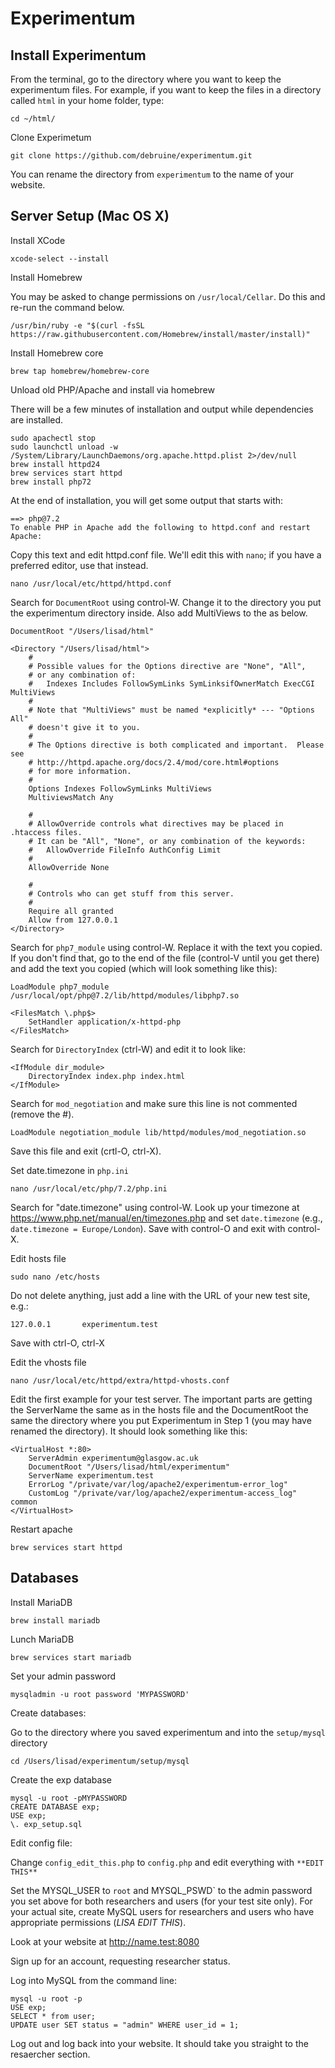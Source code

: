 # Experimentum

## Install Experimentum

From the terminal, go to the directory where you want to keep the experimentum files. For example, if you want to keep the files in a directory called `html` in your home folder, type:

```
cd ~/html/
```

Clone Experimetum

```
git clone https://github.com/debruine/experimentum.git
```

You can rename the directory from `experimentum` to the name of your website.

## Server Setup (Mac OS X)

Install XCode

```
xcode-select --install
```

Install Homebrew

You may be asked to change permissions on `/usr/local/Cellar`. Do this and re-run the command below.

```
/usr/bin/ruby -e "$(curl -fsSL https://raw.githubusercontent.com/Homebrew/install/master/install)"
```

Install Homebrew core

```
brew tap homebrew/homebrew-core
```

Unload old PHP/Apache and install via homebrew

There will be a few minutes of installation and output while dependencies are installed.

```
sudo apachectl stop
sudo launchctl unload -w /System/Library/LaunchDaemons/org.apache.httpd.plist 2>/dev/null
brew install httpd24
brew services start httpd
brew install php72
```

At the end of installation, you will get some output that starts with:

```
==> php@7.2
To enable PHP in Apache add the following to httpd.conf and restart Apache:
```

Copy this text and edit httpd.conf file. We'll edit this with `nano`; if you have a preferred editor, use that instead. 

```
nano /usr/local/etc/httpd/httpd.conf
```

Search for `DocumentRoot` using control-W. Change it to the directory you put the experimentum directory inside. Also add MultiViews to the <Directory> as below.

```
DocumentRoot "/Users/lisad/html"

<Directory "/Users/lisad/html">
    #
    # Possible values for the Options directive are "None", "All",
    # or any combination of:
    #   Indexes Includes FollowSymLinks SymLinksifOwnerMatch ExecCGI MultiViews
    #
    # Note that "MultiViews" must be named *explicitly* --- "Options All"
    # doesn't give it to you.
    #
    # The Options directive is both complicated and important.  Please see
    # http://httpd.apache.org/docs/2.4/mod/core.html#options
    # for more information.
    #
    Options Indexes FollowSymLinks MultiViews
    MultiviewsMatch Any

    #
    # AllowOverride controls what directives may be placed in .htaccess files.
    # It can be "All", "None", or any combination of the keywords:
    #   AllowOverride FileInfo AuthConfig Limit
    #
    AllowOverride None

    #
    # Controls who can get stuff from this server.
    #
    Require all granted
    Allow from 127.0.0.1
</Directory>
```

Search for `php7_module` using control-W. Replace it with the text you copied. If you don't find that, go to the end of the file (control-V until you get there) and add the text you copied (which will look something like this):

```
LoadModule php7_module /usr/local/opt/php@7.2/lib/httpd/modules/libphp7.so

<FilesMatch \.php$>
    SetHandler application/x-httpd-php
</FilesMatch>
```

Search for `DirectoryIndex` (ctrl-W) and edit it to look like:

```
<IfModule dir_module>
    DirectoryIndex index.php index.html
</IfModule>
```

Search for `mod_negotiation` and make sure this line is not commented (remove the #).

```
LoadModule negotiation_module lib/httpd/modules/mod_negotiation.so
```

Save this file and exit (crtl-O, ctrl-X).


Set date.timezone in `php.ini`

```
nano /usr/local/etc/php/7.2/php.ini
```
Search for "date.timezone" using control-W. Look up your timezone at https://www.php.net/manual/en/timezones.php and set `date.timezone` (e.g., `date.timezone = Europe/London`). Save with control-O and exit with control-X.



Edit hosts file

```
sudo nano /etc/hosts
```

Do not delete anything, just add a line with the URL of your new test site, e.g.:

```
127.0.0.1       experimentum.test
```

Save with ctrl-O, ctrl-X


Edit the vhosts file

```
nano /usr/local/etc/httpd/extra/httpd-vhosts.conf 
```

Edit the first example for your test server. The important parts are getting the ServerName the same as in the hosts file and the DocumentRoot the same the directory where you put Experimentum in Step 1 (you may have renamed the directory). It should look something like this:

```
<VirtualHost *:80>
    ServerAdmin experimentum@glasgow.ac.uk
    DocumentRoot "/Users/lisad/html/experimentum"
    ServerName experimentum.test
    ErrorLog "/private/var/log/apache2/experimentum-error_log"
    CustomLog "/private/var/log/apache2/experimentum-access_log" common
</VirtualHost>
```

Restart apache

```
brew services start httpd
```

## Databases

Install MariaDB

```
brew install mariadb
```

Lunch MariaDB

```
brew services start mariadb
```

Set your admin password
```
mysqladmin -u root password 'MYPASSWORD'
```

Create databases:

Go to the directory where you saved experimentum and into the `setup/mysql` directory

```
cd /Users/lisad/experimentum/setup/mysql
```
Create the exp database

```
mysql -u root -pMYPASSWORD
CREATE DATABASE exp;
USE exp;
\. exp_setup.sql
```



Edit config file:

Change `config_edit_this.php` to `config.php` and edit everything with `**EDIT THIS**`

Set the MYSQL_USER to `root` and MYSQL_PSWD` to the admin password you set above for both researchers and users (for your test site only). For your actual site, create MySQL users for researchers and users who have appropriate permissions (*LISA EDIT THIS*).

Look at your website at http://name.test:8080

Sign up for an account, requesting researcher status.

Log into MySQL from the command line:

```
mysql -u root -p
USE exp;
SELECT * from user;
UPDATE user SET status = "admin" WHERE user_id = 1;
```

Log out and log back into your website. It should take you straight to the resaercher section.
